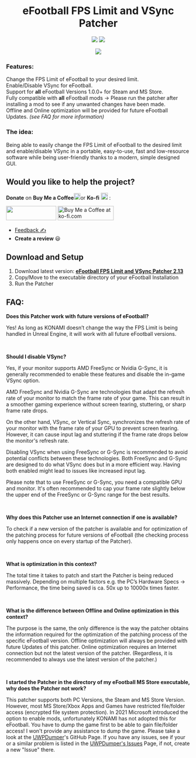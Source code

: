 <h1 align="center">eFootball FPS Limit and VSync Patcher</h1>

<p align="center">
	<a href="https://github.com/CadiLillian/eFootball-FPS-Limit-and-VSync-Patcher/releases"><img src="https://img.shields.io/github/v/release/CadiLillian/eFootball-FPS-Limit-and-VSync-Patcher?style=for-the-badge" /></a>
	<a href="https://github.com/CadiLillian/eFootball-FPS-Limit-and-VSync-Patcher/releases"><img src="https://img.shields.io/github/downloads/CadiLillian/eFootball-FPS-Limit-and-VSync-Patcher/total?style=for-the-badge" /></a>
</p>

<p align="center">
	<img src="https://github.com/CadiLillian/eFootball-FPS-Limit-and-VSync-Patcher/assets/121774761/eab67d77-ad2c-4fc5-b127-5ae45448c9f5" />

</p>

 ### **Features:**  
Change the FPS Limit of eFootball to your desired limit.  
Enable/Disable VSync for eFootball.  
Support for **all** eFootball Versions 1.0.0+ for Steam and MS Store.  
Fully compatible with **all** eFootball mods → Please run the patcher after installing a mod to see if any unwanted changes have been made.  
Offline and Online optimization will be provided for future eFootball Updates. *(see FAQ for more information)*

### **The idea:**
Being able to easily change the FPS Limit of eFootball to the desired limit and enable/disable VSync in a portable, easy-to-use, fast and low-resource software while being user-friendly thanks to a modern, simple designed GUI.

## Would you like to help the project?
**Donate** on **Buy Me a Coffee**<picture><source media="(prefers-color-scheme: dark)" srcset="https://user-images.githubusercontent.com/121774761/220084039-b7207cd6-274f-4f79-ba24-0f249952b37b.png" width="18" height="18"><source media="(prefers-color-scheme: light)" srcset="https://user-images.githubusercontent.com/121774761/220095148-bf1bcb49-cce3-4778-bc98-a4e70439b3e0.png" width="18" height="18"><img src="https://user-images.githubusercontent.com/121774761/220084039-b7207cd6-274f-4f79-ba24-0f249952b37b.png" width="18" height="18"></picture>or **Ko-fi** <picture><source media="(prefers-color-scheme: dark)" srcset="https://user-images.githubusercontent.com/121774761/220087102-62ca6cf1-4cc4-4831-89ef-3cf802f85528.png" width="18" height="18"><source media="(prefers-color-scheme: light)" srcset="https://user-images.githubusercontent.com/121774761/220130931-f5998cdc-567b-4e9a-8c55-3b0eb6fc3c5a.svg" width="19" height="19"><img src="https://user-images.githubusercontent.com/121774761/220087102-62ca6cf1-4cc4-4831-89ef-3cf802f85528.png" width="19px" height="19px"></picture> :    

<a href="https://www.buymeacoffee.com/cadilillian"><img src="https://user-images.githubusercontent.com/121774761/222795857-eb241eb3-7563-4871-9344-48183b35730e.png" width="137" height="39"></a>   <a href='https://ko-fi.com/cadilillian' target='_blank'><img style='border:0px;height:39px;' src='https://storage.ko-fi.com/cdn/kofi5.png?v=3' border='0' width="153" height="39" alt='Buy Me a Coffee at ko-fi.com' /></a> 
* [Feedback :writing_hand:](https://evoweb.uk/forums/efootball-2022.343)
* **Create a review** :smiley:

## Download and Setup
1. Download latest version: [**eFootball FPS Limit and VSync Patcher 2.13**](https://www.github.com/CadiLillian/eFootball-FPS-Limit-and-VSync-Patcher/releases/download/2.13/eFootball-FPS-VSync-Patcher.exe)
2. Copy/Move to the executable directory of your eFootball Installation
3. Run the Patcher

## FAQ:

**Does this Patcher work with future versions of eFootball?**

Yes! As long as KONAMI doesn’t change the way the FPS Limit is being handled in Unreal Engine, it will work with all future eFootball versions.

<br>

**Should I disable VSync?**

Yes, if your monitor supports AMD FreeSync or Nvidia G-Sync, it is generally recommended to enable these features and disable the in-game VSync option. 

AMD FreeSync and Nvidia G-Sync are technologies that adapt the refresh rate of your monitor to match the frame rate of your game. This can result in a smoother gaming experience without screen tearing, stuttering, or sharp frame rate drops. 

On the other hand, VSync, or Vertical Sync, synchronizes the refresh rate of your monitor with the frame rate of your GPU to prevent screen tearing. However, it can cause input lag and stuttering if the frame rate drops below the monitor's refresh rate. 

Disabling VSync when using FreeSync or G-Sync is recommended to avoid potential conflicts between these technologies. Both FreeSync and G-Sync are designed to do what VSync does but in a more efficient way. Having both enabled might lead to issues like increased input lag.

Please note that to use FreeSync or G-Sync, you need a compatible GPU and monitor. It's often recommended to cap your frame rate slightly below the upper end of the FreeSync or G-Sync range for the best results.

<br>

**Why does this Patcher use an Internet connection if one is available?**

To check if a new version of the patcher is available and for optimization of the patching process for future versions of eFootball (the checking process only happens once on every startup of the Patcher).

<br>

**What is optimization in this context?**

The total time it takes to patch and start the Patcher is being reduced massively. Depending on multiple factors e.g. the PC’s Hardware Specs → Performance, the time being saved is ca. 50x up to 10000x times faster.

<br>

**What is the difference between Offline and Online optimization in this context?**

The purpose is the same, the only difference is the way the patcher obtains the information required for the optimization of the patching process of the specific eFootball version.
Offline optimization will always be provided with future Updates of this patcher.
Online optimization requires an Internet connection but not the latest version of the patcher. (Regardless, it is recommended to always use the latest version of the patcher.)

<br>

**I started the Patcher in the directory of my eFootball MS Store executable, why does the Patcher not work?**

This patcher supports both PC Versions, the Steam and MS Store Version. However, most MS Store/Xbox Apps and Games have restricted file/folder access (encrypted file system protection). In 2021 Microsoft introduced the option to enable mods, unfortunately KONAMI has not adopted this for eFootball. You have to dump the game first to be able to gain file/folder access! I won't provide any assistance to dump the game. Please take a look at the [UWPDumper](https://github.com/Wunkolo/UWPDumper)'s GitHub Page. If you have any issues, see if your or a similar problem is listed in the [UWPDumper's Issues](https://github.com/Wunkolo/UWPDumper/issues) Page, if not, create a new "Issue" there.

